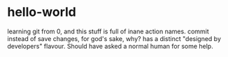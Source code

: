 # hello-world
learning git from 0, and this stuff is full of inane action names. commit instead of save changes, for god's sake, why? has a distinct "designed by developers" flavour. Should have asked a normal human for some help.
